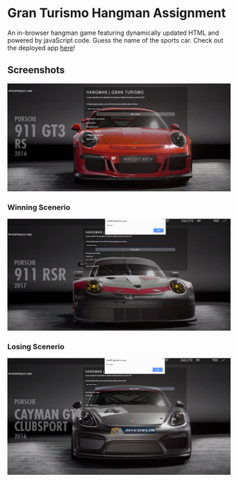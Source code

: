 # Gran Turismo Hangman Assignment

An in-browser hangman game featuring dynamically updated HTML and powered by javaScript code.
Guess the name of the sports car.
Check out the deployed app [here](https://jok405.github.io/Hangman/)!

## Screenshots
![Gran Turismo Hangman](/assets/screenshots/porsche.png)

### Winning Scenerio
![Win](/assets/screenshots/win.png)

### Losing Scenerio 
![Loss](/assets/screenshots/loss.png)
